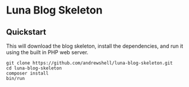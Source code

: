 # Luna Blog Skeleton

## Quickstart

This will download the blog skeleton, install the dependencies, and run it
using the built in PHP web server.

```
git clone https://github.com/andrewshell/luna-blog-skeleton.git
cd luna-blog-skeleton
composer install
bin/run
```
